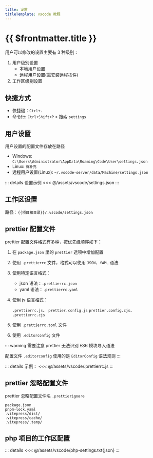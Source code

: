 ```yaml
---
title: 设置
titleTemplate: vscode 教程
---
```


# {{ $frontmatter.title }}

用户可以修改的设置主要有 3 种级别：

1. 用户级别设置
   - 本地用户设置
   - 远程用户设置(需安装远程插件)
2. 工作区级别设置

## 快捷方式

- 快捷键：`Ctrl+.`
- 命令行: `Ctrl+Shift+P` > 搜索 `settings`

## 用户设置

用户设置的配置文件存放在路径

- Windows: `C:\Users\Administrator\AppData\Roaming\Code\User\settings.json`
- Linux: `待补充`
- 远程用户设置(Linux): `~/.vscode-server/data/Machine/settings.json`

::: details 设置示例
<<< @/assets/vscode/settings.json
:::

## 工作区设置

路径：`{{项目根目录}}/.vscode/settings.json`

## prettier 配置文件

prettier 配置文件格式有多种，按优先级顺序如下：

1. 在 `package.json` 里的 `prettier` 选项中增加配置

2. 使用 `.prettierrc` 文件，格式可以使用 `JSON`、`YAML` 语法

3. 使用特定语言格式：

   - json 语法：`.prettierrc.json`
   - yaml 语法：`.prettierrc.yaml`

4. 使用 js 语言格式：

   `.prettierrc.js`、 `prettier.config.js` `prettier.config.cjs`、 `.prettierrc.cjs`

5. 使用 `.prettierrc.toml` 文件

6. 使用 `.editorconfig` 文件

::: warning 需要注意
prettier 无法识别 ES6 模块导入语法

配置文件 `.editorconfig` 使用的是 `EditorConfig` 语法规则
:::

::: details 示例：
<<< @/assets/vscode/.prettierrc.js
:::

## prettier 忽略配置文件

prettier 忽略配置文件名 `.prettierignore`

```
package.json
pnpm-lock.yaml
.vitepress/dist/
.vitepress/cache/
.vitepress/.temp/
```

## php 项目的工作区配置

::: details
<<< @/assets/vscode/php-settings.txt{json}
:::
